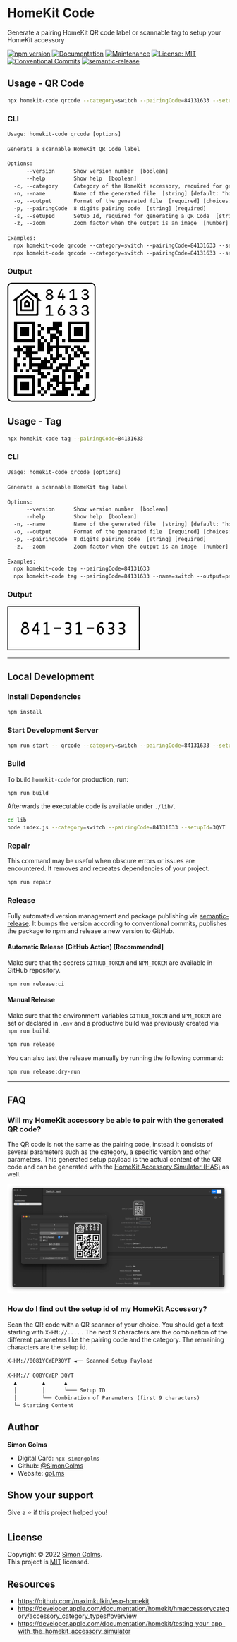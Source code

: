 # HomeKit Code

Generate a pairing HomeKit QR code label or scannable tag to setup your HomeKit accessory

[![npm version](https://img.shields.io/npm/v/homekit-code.svg)](https://www.npmjs.com/package/homekit-code)
[![Documentation](https://img.shields.io/badge/documentation-yes-brightgreen.svg)](https://github.com/simongolms/homekit-code#readme)
[![Maintenance](https://img.shields.io/badge/Maintained%3F-yes-green.svg)](https://github.com/simongolms/homekit-code/graphs/commit-activity)
[![License: MIT](https://img.shields.io/github/license/simongolms/homekit-code)](https://github.com/simongolms/homekit-code/blob/master/LICENSE)
[![Conventional Commits](https://img.shields.io/badge/Conventional%20Commits-1.0.0-yellow.svg)](https://conventionalcommits.org)
[![semantic-release](https://img.shields.io/badge/%20%20%F0%9F%93%A6%F0%9F%9A%80-semantic--release-e10079.svg)](https://github.com/SimonGolms/homekit-code/releases)

## Usage - QR Code

```sh
npx homekit-code qrcode --category=switch --pairingCode=84131633 --setupId=3QYT
```

### CLI

```txt
Usage: homekit-code qrcode [options]

Generate a scannable HomeKit QR Code label

Options:
      --version      Show version number  [boolean]
      --help         Show help  [boolean]
  -c, --category     Category of the HomeKit accessory, required for generating a QR Code  [choices: "airConditioner", "airport", "airPurifier", "appleTv", "bridge", "dehumidifier", "door", "doorLock", "fan", "faucet", "garage", "heater", "humidifier", "ipCamera", "lightbulb", "other", "outlet", "programmableSwitch", "rangeExtender", "securitySystem", "sensor", "showerHead", "speaker", "sprinkler", "switch", "targetController", "television", "thermostat", "videoDoorBell", "window", "windowCovering"] [default: "airConditioner"]
  -n, --name         Name of the generated file  [string] [default: "homekit-qrcode"]
  -o, --output       Format of the generated file  [required] [choices: "svg", "png"] [default: "svg"]
  -p, --pairingCode  8 digits pairing code  [string] [required]
  -s, --setupId      Setup Id, required for generating a QR Code  [string] [default: ""]
  -z, --zoom         Zoom factor when the output is an image  [number] [default: 2]

Examples:
  npx homekit-code qrcode --category=switch --pairingCode=84131633 --setupId=3QYT                                       Generate a QR code for a HomeKit switch
  npx homekit-code qrcode --category=switch --pairingCode=84131633 --setupId=3QYT --name=switch --output=png --zoom=10  Generate a QR code for a HomeKit switch as switch.png with an image zoom factor of 10
```

### Output

![homekit-qrcode](./docs/homekit-qrcode.png)

## Usage - Tag

```sh
npx homekit-code tag --pairingCode=84131633
```

### CLI

```txt
Usage: homekit-code qrcode [options]

Generate a scannable HomeKit tag label

Options:
      --version      Show version number  [boolean]
      --help         Show help  [boolean]
  -n, --name         Name of the generated file  [string] [default: "homekit-tag"]
  -o, --output       Format of the generated file  [required] [choices: "svg", "png"] [default: "svg"]
  -p, --pairingCode  8 digits pairing code  [string] [required]
  -z, --zoom         Zoom factor when the output is an image  [number] [default: 5]

Examples:
  npx homekit-code tag --pairingCode=84131633                                       Generate a scannable tag for a HomeKit accessory
  npx homekit-code tag --pairingCode=84131633 --name=switch --output=png --zoom=10  Generate a scannable tag for a HomeKit accessory as switch.png with an image zoom factor of 10
```

### Output

![homekit-tag](./docs/homekit-tag.png)

---

## Local Development

### Install Dependencies

```sh
npm install
```

### Start Development Server

```sh
npm run start -- qrcode --category=switch --pairingCode=84131633 --setupId=3QYT
```

### Build

To build `homekit-code` for production, run:

```sh
npm run build
```

Afterwards the executable code is available under `./lib/`.

```sh
cd lib
node index.js --category=switch --pairingCode=84131633 --setupId=3QYT
```

### Repair

This command may be useful when obscure errors or issues are encountered. It removes and recreates dependencies of your project.

```sh
npm run repair
```

### Release

Fully automated version management and package publishing via [semantic-release](https://github.com/semantic-release). It bumps the version according to conventional commits, publishes the package to npm and release a new version to GitHub.

#### Automatic Release (GitHub Action) [Recommended]

Make sure that the secrets `GITHUB_TOKEN` and `NPM_TOKEN` are available in GitHub repository.

```sh
npm run release:ci
```

#### Manual Release

Make sure that the environment variables `GITHUB_TOKEN` and `NPM_TOKEN` are set or declared in `.env` and a productive build was previously created via `npm run build`.

```sh
npm run release
```

You can also test the release manually by running the following command:

```sh
npm run release:dry-run
```

---

## FAQ

### Will my HomeKit accessory be able to pair with the generated QR code?

The QR code is not the same as the pairing code, instead it consists of several parameters such as the category, a specific version and other parameters.
This generated setup payload is the actual content of the QR code and can be generated with the [HomeKit Accessory Simulator (HAS)](https://developer.apple.com/documentation/homekit/testing_your_app_with_the_homekit_accessory_simulator) as well.

![qrcode](./docs/apple-homekit-accessory-simulator.png)

### How do I find out the setup id of my HomeKit Accessory?

Scan the QR code with a QR scanner of your choice. You should get a text starting with `X-HM://....` . The next 9 characters are the combination of the different parameters like the pairing code and the category. The remaining characters are the setup id.

```txt
X-HM://0081YCYEP3QYT ◄── Scanned Setup Payload

X-HM:// 008YCYEP 3QYT
  ▲        ▲      ▲
  │        │      └─── Setup ID
  │        └── Combination of Parameters (first 9 characters)
  └─ Starting Content
```

## Author

**Simon Golms**

- Digital Card: `npx simongolms`
- Github: [@SimonGolms](https://github.com/SimonGolms)
- Website: [gol.ms](https://gol.ms)

## Show your support

Give a ⭐️ if this project helped you!

## License

Copyright © 2022 [Simon Golms](https://github.com/simongolms).<br />
This project is [MIT](https://github.com/simongolms/homekit-code/blob/master/LICENSE) licensed.

## Resources

- https://github.com/maximkulkin/esp-homekit
- https://developer.apple.com/documentation/homekit/hmaccessorycategory/accessory_category_types#overview
- https://developer.apple.com/documentation/homekit/testing_your_app_with_the_homekit_accessory_simulator
